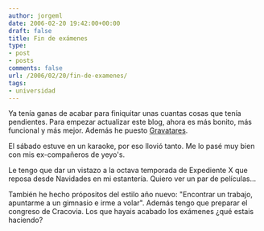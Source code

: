 ```yaml
---
author: jorgeml
date: 2006-02-20 19:42:00+00:00
draft: false
title: Fin de exámenes
type: 
- post
- posts
comments: false
url: /2006/02/20/fin-de-examenes/
tags:
- universidad
---
```


Ya tenía ganas de acabar para finiquitar unas cuantas cosas que tenía pendientes. Para empezar actualizar este blog, ahora es más bonito, más funcional y más mejor. Además he puesto [Gravatares](http://www.gravatar.com).

El sábado estuve en un karaoke, por eso llovió tanto. Me lo pasé muy bien con mis ex-compañeros de yeyo's.

Le tengo que dar un vistazo a la octava temporada de Expediente X que reposa desde Navidades en mi estantería. Quiero ver un par de películas...

También he hecho própositos del estilo año nuevo: "Encontrar un trabajo, apuntarme a un gimnasio e irme a volar". Además tengo que preparar el congreso de Cracovia.
Los que hayais acabado los exámenes ¿qué estais haciendo?
